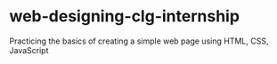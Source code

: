 # web-designing-clg-internship
Practicing the basics of creating a simple web page using HTML, CSS, JavaScript
